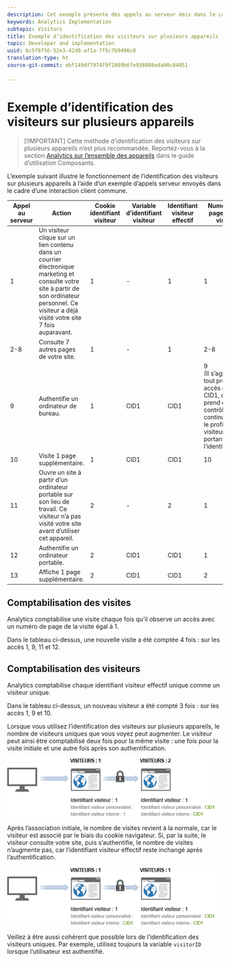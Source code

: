 ```yaml
---
description: Cet exemple présente des appels au serveur émis dans le cadre d’une interaction client type.
keywords: Analytics Implementation
subtopic: Visitors
title: Exemple d’identification des visiteurs sur plusieurs appareils
topic: Developer and implementation
uuid: bc5f8f56-52e3-42d8-af1a-7f5c7b9496c0
translation-type: ht
source-git-commit: ebf149df7974f9f2889b6fe938088eda90c84051

---
```



# Exemple d’identification des visiteurs sur plusieurs appareils

> [!IMPORTANT] Cette méthode d’identification des visiteurs sur plusieurs appareils n’est plus recommandée. Reportez-vous à la section [Analytics sur l’ensemble des appareils](/help/components/cda/cda-home.md) dans le guide d’utilisation Composants.

L’exemple suivant illustre le fonctionnement de l’identification des visiteurs sur plusieurs appareils à l’aide d’un exemple d’appels serveur envoyés dans le cadre d’une interaction client commune.

| Appel au serveur | Action | Cookie identifiant visiteur | Variable d’identifiant visiteur | Identifiant visiteur effectif | Numéro de page de la visite | Nombre de visites |
|--- |--- |--- |--- |--- |--- |--- |
| 1 | Un visiteur clique sur un lien contenu dans un courrier électronique marketing et consulte votre site à partir de son ordinateur personnel. Ce visiteur a déjà visité votre site 7 fois auparavant. | 1 | - | 1 | 1 | 8 |
| 2-8 | Consulte 7 autres pages de votre site. | 1 | - | 1 | 2-8 | 8 |
| 9 | Authentifie un ordinateur de bureau. | 1 | CID1 | CID1 | 9 <br>(Il s’agit du tout premier accès de CID1, qui prend donc le contrôle et continue sur le profil du visiteur portant l’identifiant 1.) | 8 |
| 10 | Visite 1 page supplémentaire. | 1 | CID1 | CID1 | 10 | 8 |
| 11 | Ouvre un site à partir d’un ordinateur portable sur son lieu de travail. Ce visiteur n’a pas visité votre site avant d’utiliser cet appareil. | 2 | - | 2 | 1 | 1 |
| 12 | Authentifie un ordinateur portable. | 2 | CID1 | CID1 | 1 | 9 |
| 13 | Affiche 1 page supplémentaire. | 2 | CID1 | CID1 | 2 | 9 |

## Comptabilisation des visites

Analytics comptabilise une visite chaque fois qu’il observe un accès avec un numéro de page de la visite égal à 1.

Dans le tableau ci-dessus, une nouvelle visite a été comptée 4 fois : sur les accès 1, 9, 11 et 12.

## Comptabilisation des visiteurs

Analytics comptabilise chaque identifiant visiteur effectif unique comme un visiteur unique.

Dans le tableau ci-dessus, un nouveau visiteur a été compté 3 fois : sur les accès 1, 9 et 10.

Lorsque vous utilisez l’identification des visiteurs sur plusieurs appareils, le nombre de visiteurs uniques que vous voyez peut augmenter. Le visiteur peut ainsi être comptabilisé deux fois pour la même visite : une fois pour la visite initiale et une autre fois après son authentification.

![](assets/visitors.png)

Après l’association initiale, le nombre de visites revient à la normale, car le visiteur est associé par le biais du cookie navigateur. Si, par la suite, le visiteur consulte votre site, puis s’authentifie, le nombre de visites n’augmente pas, car l’identifiant visiteur effectif reste inchangé après l’authentification.

![](assets/visitors_2.png)

Veillez à être aussi cohérent que possible lors de l’identification des visiteurs uniques. Par exemple, utilisez toujours la variable `visitorID` lorsque l’utilisateur est authentifié.
